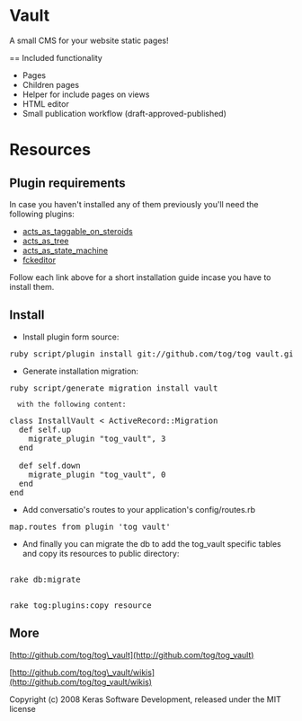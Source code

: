 Vault
=====

A small CMS for your website static pages!

== Included functionality

* Pages
* Children pages
* Helper for include pages on views
* HTML editor
* Small publication workflow (draft-approved-published)

Resources
=========

Plugin requirements
-------------------

In case you haven't installed any of them previously you'll need the following plugins:

* [acts\_as\_taggable\_on\_steroids](https://github.com/tog/tog/wikis/3rd-party-plugins-acts_as_taggable_on_steroids)
* [acts\_as\_tree](https://github.com/tog/tog/wikis/3rd-party-plugins-acts_as_tree)
* [acts\_as\_state\_machine](https://github.com/tog/tog/wikis/3rd-party-plugins-acts_as_state_machine)
* [fckeditor](http://wiki.github.com/tog/tog/3rd-party-plugins-fckeditor)

Follow each link above for a short installation guide incase you have to install them.			

Install
-------

* Install plugin form source:

<pre>
ruby script/plugin install git://github.com/tog/tog_vault.git
</pre>

* Generate installation migration:

<pre>
ruby script/generate migration install_vault
</pre>

	  with the following content:

<pre>
class InstallVault < ActiveRecord::Migration
  def self.up
    migrate_plugin "tog_vault", 3
  end

  def self.down
    migrate_plugin "tog_vault", 0
  end
end
</pre>

* Add conversatio's routes to your application's config/routes.rb

<pre>
map.routes_from_plugin 'tog_vault'
</pre> 

* And finally you can migrate the db to add the tog_vault specific tables and copy its resources to public directory:

<pre> 
rake db:migrate
</pre> 

<pre> 
rake tog:plugins:copy_resource
</pre> 

More
-------

[http://github.com/tog/tog\_vault](http://github.com/tog/tog_vault)

[http://github.com/tog/tog\_vault/wikis](http://github.com/tog/tog_vault/wikis)


Copyright (c) 2008 Keras Software Development, released under the MIT license
